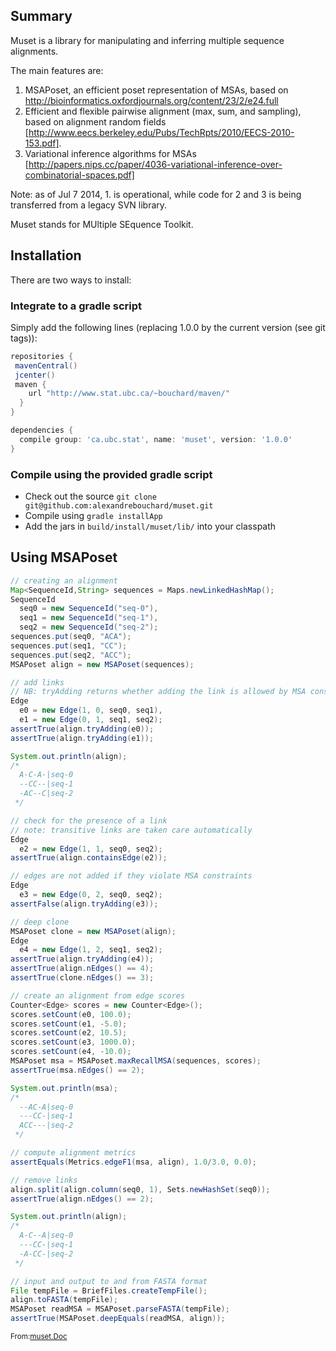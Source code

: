 <!-- File generated by tutorialj -->

Summary
-------

Muset is a library for manipulating and inferring multiple sequence alignments.

The main features are:

1. MSAPoset, an efficient poset representation of MSAs, based on http://bioinformatics.oxfordjournals.org/content/23/2/e24.full
2. Efficient and flexible pairwise alignment (max, sum, and sampling), based on alignment random fields
  [http://www.eecs.berkeley.edu/Pubs/TechRpts/2010/EECS-2010-153.pdf]. 
3. Variational inference algorithms for MSAs 
  [http://papers.nips.cc/paper/4036-variational-inference-over-combinatorial-spaces.pdf]
 
Note: as of Jul 7 2014, 1. is operational, while code for 2 and 3 is being transferred from a legacy SVN library.

Muset stands for MUltiple SEquence Toolkit.


Installation
------------

There are two ways to install:

### Integrate to a gradle script

Simply add the following lines (replacing 1.0.0 by the current version (see git tags)):

```groovy
repositories {
 mavenCentral()
 jcenter()
 maven {
    url "http://www.stat.ubc.ca/~bouchard/maven/"
  }
}

dependencies {
  compile group: 'ca.ubc.stat', name: 'muset', version: '1.0.0'
}
```

### Compile using the provided gradle script

- Check out the source ``git clone git@github.com:alexandrebouchard/muset.git``
- Compile using ``gradle installApp``
- Add the jars in ``build/install/muset/lib/`` into your classpath


Using MSAPoset
--------------

```java
// creating an alignment
Map<SequenceId,String> sequences = Maps.newLinkedHashMap();
SequenceId 
  seq0 = new SequenceId("seq-0"),
  seq1 = new SequenceId("seq-1"),
  seq2 = new SequenceId("seq-2");
sequences.put(seq0, "ACA");
sequences.put(seq1, "CC");
sequences.put(seq2, "ACC");
MSAPoset align = new MSAPoset(sequences);

// add links
// NB: tryAdding returns whether adding the link is allowed by MSA constraints
Edge 
  e0 = new Edge(1, 0, seq0, seq1),
  e1 = new Edge(0, 1, seq1, seq2);
assertTrue(align.tryAdding(e0));
assertTrue(align.tryAdding(e1));

System.out.println(align);
/*
  A-C-A-|seq-0
  --CC--|seq-1
  -AC--C|seq-2
 */

// check for the presence of a link
// note: transitive links are taken care automatically
Edge
  e2 = new Edge(1, 1, seq0, seq2);
assertTrue(align.containsEdge(e2));

// edges are not added if they violate MSA constraints
Edge
  e3 = new Edge(0, 2, seq0, seq2);
assertFalse(align.tryAdding(e3));

// deep clone
MSAPoset clone = new MSAPoset(align);
Edge 
  e4 = new Edge(1, 2, seq1, seq2);
assertTrue(align.tryAdding(e4));
assertTrue(align.nEdges() == 4);
assertTrue(clone.nEdges() == 3);

// create an alignment from edge scores
Counter<Edge> scores = new Counter<Edge>();
scores.setCount(e0, 100.0);
scores.setCount(e1, -5.0);
scores.setCount(e2, 10.5);
scores.setCount(e3, 1000.0);
scores.setCount(e4, -10.0);
MSAPoset msa = MSAPoset.maxRecallMSA(sequences, scores);
assertTrue(msa.nEdges() == 2);

System.out.println(msa);
/*
  --AC-A|seq-0
  ---CC-|seq-1
  ACC---|seq-2
 */

// compute alignment metrics
assertEquals(Metrics.edgeF1(msa, align), 1.0/3.0, 0.0);

// remove links
align.split(align.column(seq0, 1), Sets.newHashSet(seq0));
assertTrue(align.nEdges() == 2);

System.out.println(align);
/*
  A-C--A|seq-0
  ---CC-|seq-1
  -A-CC-|seq-2
 */

// input and output to and from FASTA format
File tempFile = BriefFiles.createTempFile();
align.toFASTA(tempFile);
MSAPoset readMSA = MSAPoset.parseFASTA(tempFile);
assertTrue(MSAPoset.deepEquals(readMSA, align));
```
<sub>From:[muset.Doc](src/test/java//muset/Doc.java)</sub>

